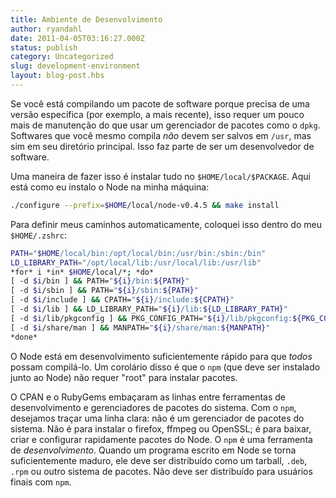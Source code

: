 ```yaml
---
title: Ambiente de Desenvolvimento
author: ryandahl
date: 2011-04-05T03:16:27.000Z
status: publish
category: Uncategorized
slug: development-environment
layout: blog-post.hbs
---
```


Se você está compilando um pacote de software porque precisa de uma versão específica (por exemplo, a mais recente), isso requer um pouco mais de manutenção do que usar um gerenciador de pacotes como o `dpkg`. Softwares que você mesmo compila *não* devem ser salvos em `/usr`, mas sim em seu diretório principal. Isso faz parte de ser um desenvolvedor de software.

Uma maneira de fazer isso é instalar tudo no `$HOME/local/$PACKAGE`. Aqui está como eu instalo o Node na minha máquina:

```bash
./configure --prefix=$HOME/local/node-v0.4.5 && make install
```

Para definir meus caminhos automaticamente, coloquei isso dentro do meu `$HOME/.zshrc`:

```bash
PATH="$HOME/local/bin:/opt/local/bin:/usr/bin:/sbin:/bin"
LD_LIBRARY_PATH="/opt/local/lib:/usr/local/lib:/usr/lib"
*for* i *in* $HOME/local/*; *do*
[ -d $i/bin ] && PATH="${i}/bin:${PATH}"
[ -d $i/sbin ] && PATH="${i}/sbin:${PATH}"
[ -d $i/include ] && CPATH="${i}/include:${CPATH}"
[ -d $i/lib ] && LD_LIBRARY_PATH="${i}/lib:${LD_LIBRARY_PATH}"
[ -d $i/lib/pkgconfig ] && PKG_CONFIG_PATH="${i}/lib/pkgconfig:${PKG_CONFIG_PATH}"
[ -d $i/share/man ] && MANPATH="${i}/share/man:${MANPATH}"
*done*
```

O Node está em desenvolvimento suficientemente rápido para que *todos* possam compilá-lo. Um corolário disso é que o `npm` (que deve ser instalado junto ao Node) não requer "root" para instalar pacotes.

O CPAN e o RubyGems embaçaram as linhas entre ferramentas de desenvolvimento e gerenciadores de pacotes do sistema. Com o `npm`, desejamos traçar uma linha clara: não é um gerenciador de pacotes do sistema. Não é para instalar o firefox, ffmpeg ou OpenSSL; é para baixar, criar e configurar rapidamente pacotes do Node. O `npm` é uma ferramenta de *desenvolvimento*. Quando um programa escrito em Node se torna suficientemente maduro, ele deve ser distribuído como um tarball, `.deb`, `.rpm` ou outro sistema de pacotes. Não deve ser distribuído para usuários finais com `npm`.
